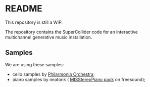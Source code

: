 # README

This repository is still a WIP.

The repository contains the SuperCollider code for an interactive multichannel generative music installation.

## Samples

We are using these samples:

* cello samples by [Philarmonia Orchestra](http://www.philharmonia.co.uk/explore/sound_samples);
* piano samples by neatonk ( [MISStereoPiano pack](https://freesound.org/people/neatonk/packs/9133/) on freesound); 